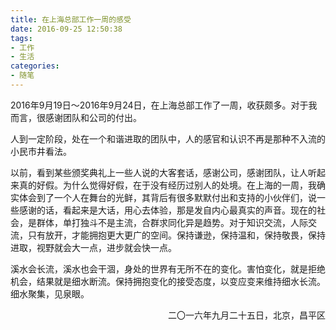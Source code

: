 ```yaml
---
title: 在上海总部工作一周的感受
date: 2016-09-25 12:50:38
tags:
- 工作
- 生活
categories:
- 随笔
---
```


2016年9月19日～2016年9月24日，在上海总部工作了一周，收获颇多。对于我而言，很感谢团队和公司的付出。

人到一定阶段，处在一个和谐进取的团队中，人的感官和认识不再是那种不入流的小民市井看法。

以前，看到某些颁奖典礼上一些人说的大客套话，感谢公司，感谢团队，让人听起来真的好假。为什么觉得好假，在于没有经历过别人的处境。在上海的一周，我确实体会到了一个人在舞台的光鲜，其背后有很多默默付出和支持的小伙伴们，说一些感谢的话，看起来是大话，用心去体验，那是发自内心最真实的声音。现在的社会，是群体，单打独斗不是主流，合群求同化异是趋势。对于知识交流，人际交流，只有放开，才能拥抱更大更广的空间。保持谦逊，保持温和，保持敬畏，保持进取，视野就会大一点，进步就会快一点。

<!-- more -->

溪水会长流，溪水也会干涸，身处的世界有无所不在的变化。害怕变化，就是拒绝机会，结果就是细水断流。保持拥抱变化的接受态度，以变应变来维持细水长流。细水聚集，见泉眼。

<p align="right">二〇一六年九月二十五日，北京，昌平区</p>



